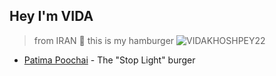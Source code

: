 ## Hey I'm VIDA
> from IRAN 💛
> this is my hamburger
![VIDAKHOSHPEY22](https://github.com/YALDAKHOSHPEY/Burger_Builder/blob/b642bc4b61a22b8e2c32491f9bcef8a3449aab3d/Your_Images/Vida-burger.png)

- [Patima Poochai](Your_Images/burger_patimapoochai.png) - The "Stop Light" burger